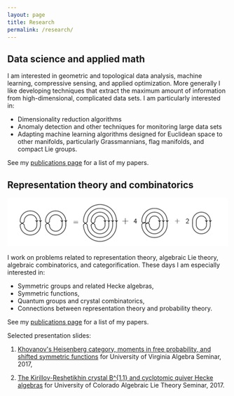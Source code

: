 ```yaml
---
layout: page
title: Research
permalink: /research/
---
```


## Data science and applied math

I am interested in geometric and topological data analysis, machine learning, compressive sensing, and applied optimization. More generally I like developing techniques that extract the maximum amount of information from high-dimensional, complicated data sets. I am particularly interested in:

* Dimensionality reduction algorithms
* Anomaly detection and other techniques for monitoring large data sets
* Adapting machine learning algorithms designed for Euclidean space to other manifolds, particularly Grassmannians, flag manifolds, and compact Lie groups.

See my [publications page](publications.md) for a list of my papers. 

## Representation theory and combinatorics

![Heisenberg category_eq](diagramimage3.png)

I work on problems related to representation theory, algebraic Lie theory, algebraic combinatorics, and categorification. These days I am especially interested in:

* Symmetric groups and related Hecke algebras,
* Symmetric functions,
* Quantum groups and crystal combinatorics,
* Connections between representation theory and probability theory.

See my [publications page](publications.md) for a list of my papers.

Selected presentation slides:

1. [Khovanov's Heisenberg category, moments in free probability, and shifted symmetric functions](UVApresentation2017.pdf) for University of Virginia Algebra Seminar, 2017,

2. [The Kirillov-Reshetikhin crystal B^{1,1} and cyclotomic quiver Hecke algebras](CUBoulder2017.pdf) for University of Colorado Algebraic Lie Theory Seminar, 2017.

